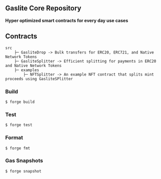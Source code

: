## Gaslite Core Repository

**Hyper optimized smart contracts for every day use cases**



## Contracts
```
src
    ├─ GasliteDrop -> Bulk transfers for ERC20, ERC721, and Native Network Tokens
    ├─ GasliteSplitter -> Efficient splitting for payments in ERC20 and Native Network Tokens
    ├─ examples
        ├─ NFTSplitter -> An example NFT contract that splits mint proceeds using GasliteSPlitter
```

### Build

```shell
$ forge build
```

### Test

```shell
$ forge test
```

### Format

```shell
$ forge fmt
```

### Gas Snapshots

```shell
$ forge snapshot
```
